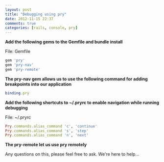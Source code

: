 ```yaml
---
layout: post
title: "Debugging using pry"
date: 2012-11-15 22:37
comments: true
categories: [rails, console, pry]
---
```



**Add the following gems to the Gemfile and bundle install**

File: Gemfile

```ruby
gem 'pry'
gem 'pry-nav'
gem 'pry-remote'
```

**The pry-nav gem allows us to use the following command for adding breakpoints
into our application**

```ruby
binding.pry
```


**Add the following shortcuts to ~/.pryrc to enable navigation while running debugging**

File: ~/.pryrc

```ruby
Pry.commands.alias_command 'c', 'continue'
Pry.commands.alias_command 's', 'step'
Pry.commands.alias_command 'n', 'next'
```

**The pry-remote let us use pry remotely**

Any questions on this, please feel free to ask. We're here to help...
